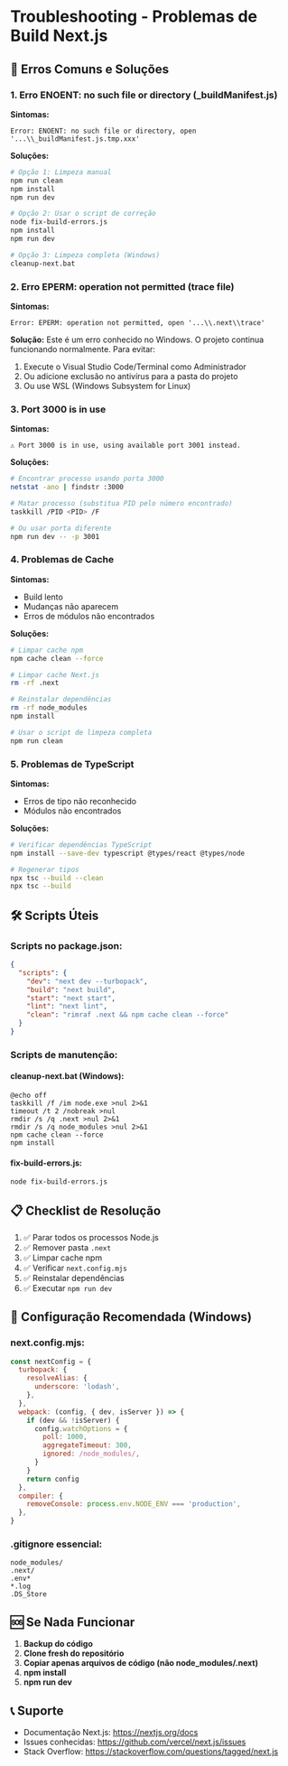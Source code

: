 # Troubleshooting - Problemas de Build Next.js

## 🚨 Erros Comuns e Soluções

### 1. Erro ENOENT: no such file or directory (_buildManifest.js)

**Sintomas:**
```
Error: ENOENT: no such file or directory, open '...\\_buildManifest.js.tmp.xxx'
```

**Soluções:**
```bash
# Opção 1: Limpeza manual
npm run clean
npm install
npm run dev

# Opção 2: Usar o script de correção
node fix-build-errors.js
npm install
npm run dev

# Opção 3: Limpeza completa (Windows)
cleanup-next.bat
```

### 2. Erro EPERM: operation not permitted (trace file)

**Sintomas:**
```
Error: EPERM: operation not permitted, open '...\\.next\\trace'
```

**Solução:**
Este é um erro conhecido no Windows. O projeto continua funcionando normalmente. Para evitar:

1. Execute o Visual Studio Code/Terminal como Administrador
2. Ou adicione exclusão no antivírus para a pasta do projeto
3. Ou use WSL (Windows Subsystem for Linux)

### 3. Port 3000 is in use

**Sintomas:**
```
⚠ Port 3000 is in use, using available port 3001 instead.
```

**Soluções:**
```bash
# Encontrar processo usando porta 3000
netstat -ano | findstr :3000

# Matar processo (substitua PID pelo número encontrado)
taskkill /PID <PID> /F

# Ou usar porta diferente
npm run dev -- -p 3001
```

### 4. Problemas de Cache

**Sintomas:**
- Build lento
- Mudanças não aparecem
- Erros de módulos não encontrados

**Soluções:**
```bash
# Limpar cache npm
npm cache clean --force

# Limpar cache Next.js
rm -rf .next

# Reinstalar dependências
rm -rf node_modules
npm install

# Usar o script de limpeza completa
npm run clean
```

### 5. Problemas de TypeScript

**Sintomas:**
- Erros de tipo não reconhecido
- Módulos não encontrados

**Soluções:**
```bash
# Verificar dependências TypeScript
npm install --save-dev typescript @types/react @types/node

# Regenerar tipos
npx tsc --build --clean
npx tsc --build
```

## 🛠️ Scripts Úteis

### Scripts no package.json:
```json
{
  "scripts": {
    "dev": "next dev --turbopack",
    "build": "next build",
    "start": "next start",
    "lint": "next lint",
    "clean": "rimraf .next && npm cache clean --force"
  }
}
```

### Scripts de manutenção:

#### cleanup-next.bat (Windows):
```batch
@echo off
taskkill /f /im node.exe >nul 2>&1
timeout /t 2 /nobreak >nul
rmdir /s /q .next >nul 2>&1
rmdir /s /q node_modules >nul 2>&1
npm cache clean --force
npm install
```

#### fix-build-errors.js:
```bash
node fix-build-errors.js
```

## 📋 Checklist de Resolução

1. ✅ Parar todos os processos Node.js
2. ✅ Remover pasta `.next`
3. ✅ Limpar cache npm
4. ✅ Verificar `next.config.mjs`
5. ✅ Reinstalar dependências
6. ✅ Executar `npm run dev`

## 🚀 Configuração Recomendada (Windows)

### next.config.mjs:
```javascript
const nextConfig = {
  turbopack: {
    resolveAlias: {
      underscore: 'lodash',
    },
  },
  webpack: (config, { dev, isServer }) => {
    if (dev && !isServer) {
      config.watchOptions = {
        poll: 1000,
        aggregateTimeout: 300,
        ignored: /node_modules/,
      }
    }
    return config
  },
  compiler: {
    removeConsole: process.env.NODE_ENV === 'production',
  },
}
```

### .gitignore essencial:
```
node_modules/
.next/
.env*
*.log
.DS_Store
```

## 🆘 Se Nada Funcionar

1. **Backup do código**
2. **Clone fresh do repositório**
3. **Copiar apenas arquivos de código (não node_modules/.next)**
4. **npm install**
5. **npm run dev**

## 📞 Suporte

- Documentação Next.js: https://nextjs.org/docs
- Issues conhecidas: https://github.com/vercel/next.js/issues
- Stack Overflow: https://stackoverflow.com/questions/tagged/next.js